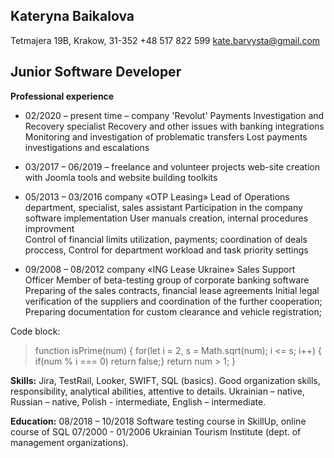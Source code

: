 ## **Kateryna Baikalova**

Tetmajera 19B, Krakow, 31-352
+48 517 822 599
kate.barvysta@gmail.com

## **Junior Software Developer**

**Professional experience**

- 02/2020 – present time – company 'Revolut'
  Payments Investigation and Recovery specialist
  Recovery and other issues with banking integrations
  Monitoring and investigation of problematic transfers
  Lost payments investigations and escalations

- 03/2017 – 06/2019 – freelance and volunteer projects
  web-site creation with Joomla tools and website building toolkits

- 05/2013 – 03/2016 company «OTP Leasing»
  Lead of Operations department, specialist, sales assistant
  Participation in the company software implementation
  User manuals creation, internal procedures improvment  
  Control of financial limits utilization, payments; coordination of deals proccess,
  Control for department workload and task priority settings

- 09/2008 – 08/2012 company «ING Lease Ukraine»
  Sales Support Officer
  Member of beta-testing group of corporate banking software
  Preparing of the sales contracts, financial lease agreements
  Initial legal verification of the suppliers and coordination of the further cooperation;
  Preparing documentation for custom clearance and vehicle registration;

Code block:

> function isPrime(num) {
> for(let i = 2, s = Math.sqrt(num); i <= s; i++) {
> if(num % i === 0) return false;}
> return num > 1;
> }

**Skills:**
Jira, TestRail, Looker, SWIFT, SQL (basics).
Good organization skills, responsibility, analytical abilities, attentive to details.
Ukrainian – native, Russian – native, Polish - intermediate, English – intermediate.

**Education:**
08/2018 – 10/2018 Software testing course in SkillUp, online course of SQL
07/2000 - 01/2006 Ukrainian Tourism Institute (dept. of management organizations).
